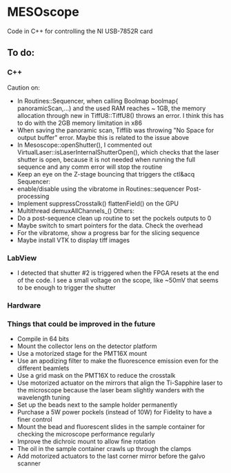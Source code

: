 # MESOscope
Code in C++ for controlling the NI USB-7852R card

## To do:
### C++
Caution on:
- In Routines::Sequencer, when calling Boolmap boolmap{ panoramicScan,...) and the used RAM reaches ~ 1GB, the memory allocation through new in TiffU8::TiffU8() throws an error.
I think this has to do with the 2GB memory limitation in x86
- When saving the panoramic scan, Tifflib was throwing "No Space for output buffer" error. Maybe this is related to the issue above
- In Mesoscope::openShutter(), I commented out VirtualLaser::isLaserInternalShutterOpen(), which checks that the laser shutter is open, because it is not needed when running the full sequence and any comm error will stop the routine
- Keep an eye on the Z-stage bouncing that triggers the ctl&acq
Sequencer:
- enable/disable using the vibratome in Routines::sequencer
Post-processing
- Implement suppressCrosstalk() flattenField() on the GPU
- Multithread demuxAllChannels_()
Others:
- Do a post-sequence clean up routine to set the pockels outputs to 0
- Maybe switch to smart pointers for the data. Check the overhead
- For the vibratome, show a progress bar for the slicing sequence
- Maybe install VTK to display tiff images

### LabView
- I detected that shutter #2 is triggered when the FPGA resets at the end of the code. I see a small voltage on the scope, like ~50mV that seems to be enough to trigger the shutter

### Hardware


### Things that could be improved in the future
- Compile in 64 bits
- Mount the collector lens on the detector platform
- Use a motorized stage for the PMT16X mount
- Use an apodizing filter to make the fluorescence emission even for the different beamlets
- Use a grid mask on the PMT16X to reduce the crosstalk
- Use motorized actuator on the mirrors that align the Ti-Sapphire laser to the microscope because the laser beam slightly wanders with the wavelength tuning
- Set up the beads next to the sample holder permanently
- Purchase a 5W power pockels (instead of 10W) for Fidelity to have a finer control
- Mount the bead and fluorescent slides in the sample container for checking the microscope performance regularly
- Improve the dichroic mount to allow fine rotation
- The oil in the sample container crawls up through the clamps
- Add motorized actuators to the last corner mirror before the galvo scanner